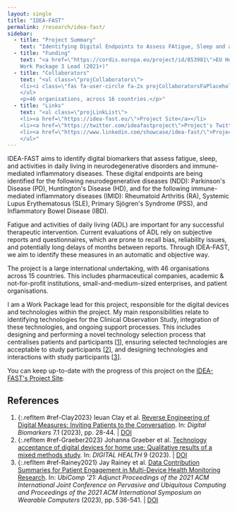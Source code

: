 ```yaml
---
layout: single
title: "IDEA-FAST"
permalink: /research/idea-fast/
sidebar:
  - title: "Project Summary"
    text: "Identifying Digital Endpoints to Assess FAtigue, Sleep and acTivities in daily living in Neurodegenerative disorders and Immune-mediated inflammatory diseases."
  - title: "Funding"
    text: "<a href=\"https://cordis.europa.eu/project/id/853981\">EU Horizon 2020 (IMI2)</a><br>
    Work Package 3 Lead (2021+)"
  - title: "Collaborators"
    text: "<ul class=\"projCollaborators\">
    <li><i class=\"fas fa-user-circle fa-2x projCollaboratorsFaPlaceholder\" aria-hidden=\"true\"></i>Fai Ng <i>[Project Coordinator]</i></li>
    </ul>
    <p>46 organisations, across 16 countries.</p>"
  - title: "Links"
    text: "<ul class=\"projLinkList\">
    <li><a href=\"https://idea-fast.eu/\">Project Site</a></li>
    <li><a href=\"https://twitter.com/ideafastproject\">Project's Twitter</a></li>
    <li><a href=\"https://www.linkedin.com/showcase/idea-fast/\">Project's LinkedIn</a></li>
    </ul>"
---
```


<!-- markdownlint-disable MD033 -->
<!-- markdownlint-disable MD051 -->

IDEA-FAST aims to identify digital biomarkers that assess fatigue, sleep, and activities in daily living in neurodegenerative disorders and immune-mediated inflammatory diseases. These digital endpoints are being identified for the following neurodegenerative diseases (NDD): Parkinson's Disease (PD), Huntington's Disease (HD), and for the following immune-mediated inflammatory diseases (IMID): Rheumatoid Arthritis (RA), Systemic Lupus Erythematosus (SLE), Primary Sjögren's Syndrome (PSS), and Inflammatory Bowel Disease (IBD).

Fatigue and activities of daily living (ADL) are important for any successful therapeutic intervention. Current evaluations of ADL rely on subjective reports and questionnaires, which are prone to recall bias, reliability issues, and potentially long delays of months between reports. Through IDEA-FAST, we aim to identify these measures in an automatic and objective way.

The project is a large international undertaking, with 46 organisations across 15 countries. This includes pharmaceutical companies, academic &amp; not-for-profit institutions, small-and-medium-sized enterprises, and patient organisations.

I am a Work Package lead for this project, responsible for the digital devices and technologies within the project. My main responsibilities relate to identifying technologies for the Clinical Observation Study, integration of these technologies, and ongoing support processes. This includes designing and performing a novel technology selection process that centralises patients and participants \[[1][Clay2023]\], ensuring selected technologies are acceptable to study participants \[[2][Graeber2023]\], and designing technologies and interactions with study participants \[[3][Rainey2021]\].

You can keep up-to-date with the progress of this project on the [IDEA-FAST's Project Site](https://idea-fast.eu/).

## References

<!-- Reference IDs, links, and link title|venue|year -->
[Clay2023]: #ref-Clay2023 "Reverse Engineering of Digital Measures: Inviting Patients to the Conversation | Digital Biomarkers | 2023"
[Graeber2023]: #ref-Graeber2023 "Technology acceptance of digital devices for home use: Qualitative results of a mixed methods study | DIGITAL HEALTH | 2023"
[Rainey2021]: #ref-Rainey2021 "Data Contribution Summaries for Patient Engagement in Multi-Device Health Monitoring Research | UbiComp | 2021"

1. {:.refItem #ref-Clay2023} Ieuan Clay et al. [Reverse Engineering of Digital Measures: Inviting Patients to the Conversation](https://karger.com/dib/article/7/1/28/843560). In: _Digital Biomarkers_ 7.1 (2023), pp. 28-44. \| [DOI](https://doi.org/10.1159/000530413)
2. {:.refItem #ref-Graeber2023} Johanna Graeber et al. [Technology acceptance of digital devices for home use: Qualitative results of a mixed methods study](https://journals.sagepub.com/doi/10.1177/20552076231181239). In: _DIGITAL HEALTH_ 9 (2023). \| [DOI](https://doi.org/10.1177/20552076231181239)
3. {:.refItem #ref-Rainey2021} Jay Rainey et al. [Data Contribution Summaries for Patient Engagement in Multi-Device Health Monitoring Research](https://dl.acm.org/doi/10.1145/3460418.3479371). In: _UbiComp '21: Adjunct Proceedings of the 2021 ACM International Joint Conference on Pervasive and Ubiquitous Computing and Proceedings of the 2021 ACM International Symposium on Wearable Computers_ (2023), pp. 536-541. \| [DOI](https://doi.org/10.1145/3460418.3479371)
